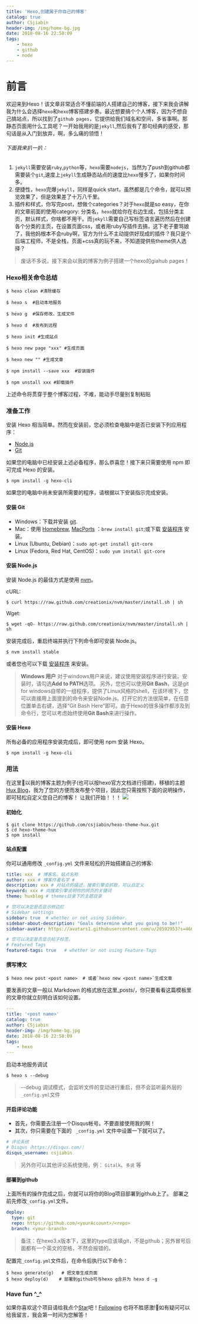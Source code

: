 ```yaml
---
title: 'Hexo,创建属于你自己的博客'
catalog: true
author: CSjiabin
header-img: /img/home-bg.jpg
date: 2018-08-16 22:58:09
tags:
    - hexo
    - github
    - node
---
```

# 前言
欢迎来到Hexo！该文章非常适合不懂前端的人搭建自己的博客，接下来我会讲解我为什么会选择`hexo`和`hexo`博客搭建步奏。最近想要搞个个人博客，因为不想自己搞站点，所以找到了`github pages`，它提供给我们域名和空间，多省事啊。那静态页面用什么工具呢？一开始我用的是`jekyll`,然后我有了那句经典的感受，那句话是从入门到放弃，啊，多么痛的领悟！

###### 下面我来扒一扒：
1. `jekyll`需要安装`ruby`,`python`等，`hexo`需要`nodejs`，当然为了push到github都需要装个`git`,速度上`jekyll`生成静态站点的速度比`hexo`慢多了，如果你时间多。
2. 便捷性，`hexo`完爆`jekyll`，同样是quick start，虽然都是几个命令，就可以预览效果了，但是效果差了十万八千里。
3. 插件和样式，你写完post，想做个categories？对于`hexo`就是so easy，在你的文章前面的使用category: 分类名，`hexo`就给你在右边生成，包括分类主页，默认样式，你啥都不用干。而`jekyll`需要自己写标签语言遍历然后在创建各个分类的主页，在设置页面css，或者用ruby写插件去搞，这下老子要骂娘了，我他妈根本不会ruby啊，官方为什么不主动提供好现成的插件？我只是个后端工程师，不是全栈，页面+css真的玩不来，不知道提供些theme供人选择？

> 废话不多说，接下来会以我的博客为例子搭建一个hexo的giahub pages！
### Hexo相关命令总结
```shell 
$ hexo clean #清除缓存

$ hexo s  #启动本地服务

$ hexo g  #保存修改，生成文件

$ hexo d  #发布到远程

$ hexo init #生成站点

$ hexo new page "xxx" #生成页面

$ hexo new "" #生成文章

$ npm install --save xxx  #安装插件

$ npm unstall xxx #卸载插件
```
上述命令将贯穿于整个博客过程，不难，能动手尽量别复制粘贴

### 准备工作
安装 Hexo 相当简单。然而在安装前，您必须检查电脑中是否已安装下列应用程序：

- [Node.js](http://nodejs.org/)
- [Git](http://git-scm.com/)

如果您的电脑中已经安装上述必备程序，那么恭喜您！接下来只需要使用 npm 即可完成 Hexo 的安装。
```shell
$ npm install -g hexo-cli
```
如果您的电脑中尚未安装所需要的程序，请根据以下安装指示完成安装。
#### 安装 Git
- Windows：下载并安装 [git](https://git-scm.com/download/win).
- Mac：使用 [Homebrew](http://mxcl.github.com/homebrew/), [MacPorts](http://www.macports.org/) ：`brew install git`;或下载 [安装程序](http://sourceforge.net/projects/git-osx-installer/) 安装。
- Linux (Ubuntu, Debian)：`sudo apt-get install git-core`
- Linux (Fedora, Red Hat, CentOS)：`sudo yum install git-core`
#### 安装 Node.js
安装 Node.js 的最佳方式是使用 [nvm](https://github.com/creationix/nvm)。

cURL:
```shell 
$ curl https://raw.github.com/creationix/nvm/master/install.sh | sh
```
Wget:
```shell 
$ wget -qO- https://raw.github.com/creationix/nvm/master/install.sh | sh
```
安装完成后，重启终端并执行下列命令即可安装 Node.js。
```shell 
$ nvm install stable
```
或者您也可以下载 [安装程序](http://nodejs.org/) 来安装。
><strong>Windows 用户</strong>
>对于windows用户来说，建议使用安装程序进行安装。安装时，请勾选<strong>Add to PATH</strong>选项。
>另外，您也可以使用<strong>Git Bash</strong>，这是git for windows自带的一组程序，提供了Linux风格的shell，在该环境下，您可以直接用上面提到的命令来安装Node.js。打开它的方法很简单，在任意位置单击右键，选择“Git Bash Here”即可。由于Hexo的很多操作都涉及到命令行，您可以考虑始终使用<strong>Git Bash</strong>来进行操作。
#### 安装 Hexo
所有必备的应用程序安装完成后，即可使用 npm 安装 Hexo。
```shell
$ npm install -g hexo-cli
```

### 用法
在这里以我的博客主题为例子(也可以按hexo官方文档进行搭建)，移植的主题 [Hux Blog](https://github.com/Huxpro/huxpro.github.io)，我为了您的方便而发布整个项目，因此您只需按照下面的说明操作，即可轻松自定义您自己的博客！ 让我们开始！！！
![](WX20180826-004151@2x.png)
#### 初始化
```shell
$ git clone https://github.com/csjiabin/hexo-theme-hux.git
$ cd hexo-theme-hux
$ npm install
```
#### 站点配置
你可以通用修改 `_config.yml` 文件来轻松的开始搭建自己的博客:
```yml
title: xxx  # 博客名，站点名称 
author: xxx # 博客作者名字 #
description: xxx # 对站点的描述，搜索引擎会抓取，可以自定义
keyword: xxx # 向搜索引擎说明你的网页的关键词
theme: huxblog # themes目录下的主题目录

# 您可以决定是否显示侧边栏
# Sidebar settings
sidebar: true  # whether or not using Sidebar.
sidebar-about-description: "Goals determine what you going to be!!"
sidebar-avatar: https://avatars1.githubusercontent.com/u/20592953?s=460&v=4   # use absolute URL, seeing it's used in both `/` and `/about/

# 您可以决定是否显示帖子标签。
# Featured Tags
featured-tags: true   # whether or not using Feature-Tags

```

#### 撰写博文

```shell
$ hexo new post <post name>  # 或者`hexo new <post name>`生成文章
```
要发表的文章一般以 Markdown 的格式放在这里_posts/，你只要看看这篇模板里的文章你就立刻明白该如何设置。
```yml
---
title: '<post name>'
catalog: true
author: CSjiabin
header-img: /img/home-bg.jpg
date: 2018-08-16 22:58:09
tags:
    - hexo
---
```
启动本地服务调试
```shell
$ hexo s --debug 
```
> --debug 调试模式，会监听文件的变动进行重启，但不会监听最外层的`_config.yml`文件

#### 开启评论功能
- 首先，你需要去注册一个Disqus帐号。不要直接使用我的啊！
- 其次，你只需要在下面的 ` _config.yml` 文件中设置一下就可以了。
```yml
# 评论系统
# Disqus（https://disqus.com/）
disqus_username: csjiabin
```
> 另外你可以其他评论系统使用，例： `Gitalk`、`多说` 等

#### 部署到github
上面所有的操作完成之后，你就可以将你的Blog项目部署到github上了。
部署之前先修改`_config.yml`文件。
```yml
deploy:
  type: git
  repo: https://github.com/<yourAccount>/<repo>
  branch: <your-branch>
```
> 备注：在hexo3.x版本下，这里的type应该填git，不是github；另外冒号后面都有一个英文的空格，不然会报错的。

配置完`_config.yml`文件后，在命令后执行以下命令：
```shell
$ hexo generate(g)   # 把文章生成页面
$ hexo deploy(d)    # 部署到github可与hexo g合并为 hexo d -g
```

### Have fun ^_^
如果你喜欢这个项目请给我点个[Star](https://github.com/csjiabin/csjiabin.github.io/stargazers)吧！[Following](https://github.com/csjiabin) 也将不胜感激!如有疑问可以给我留言，我会第一时间为您解答！